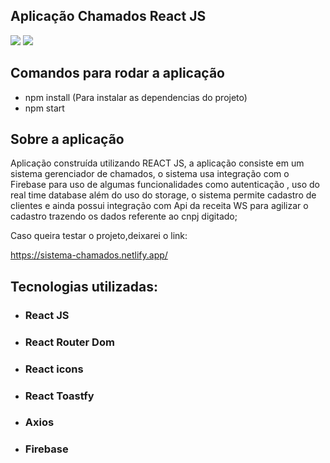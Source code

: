 ## Aplicação Chamados React JS

<img src="https://user-images.githubusercontent.com/43323183/120549316-d1c31d00-c3c9-11eb-992a-2c948b12a557.png">
<img src="https://user-images.githubusercontent.com/43323183/120549816-6ded2400-c3ca-11eb-8157-50dcac938fc9.png">

## Comandos para rodar a aplicação

- npm install (Para instalar as dependencias do projeto)
- npm start

## Sobre a aplicação

Aplicação construída utilizando REACT JS, a aplicação consiste em um sistema gerenciador de chamados, o sistema usa integração com o Firebase para uso de algumas funcionalidades como autenticação , uso do real time database além do uso do storage, o sistema permite cadastro de clientes e ainda possui integração com Api da receita WS para agilizar o cadastro trazendo os dados referente ao cnpj digitado;

Caso queira testar o projeto,deixarei o link:

https://sistema-chamados.netlify.app/

## Tecnologias utilizadas:

- ### React JS
- ### React Router Dom 
- ### React icons 
- ### React Toastfy
- ### Axios
- ### Firebase


